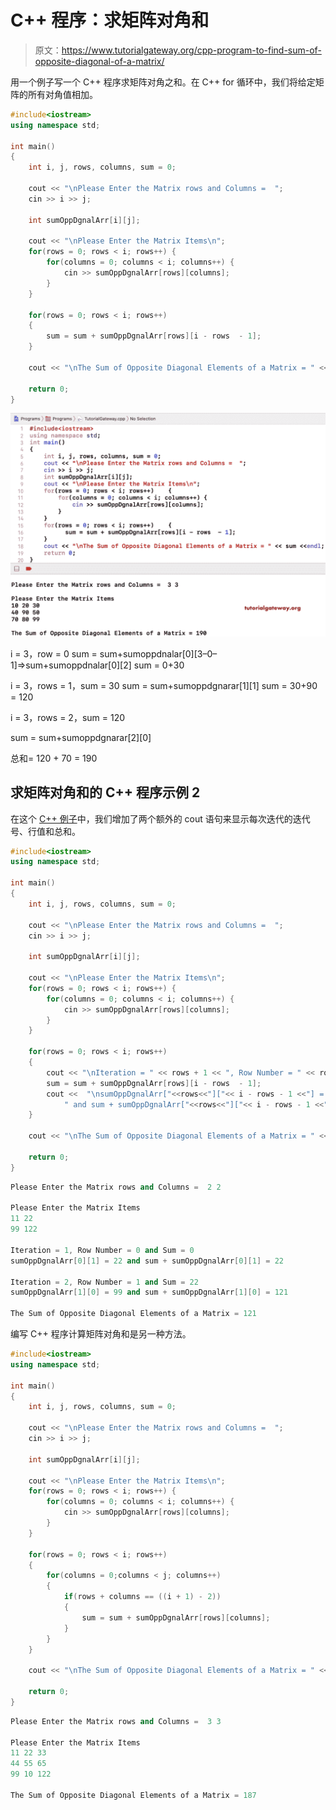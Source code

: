 # C++ 程序：求矩阵对角和

> 原文：<https://www.tutorialgateway.org/cpp-program-to-find-sum-of-opposite-diagonal-of-a-matrix/>

用一个例子写一个 C++ 程序求矩阵对角之和。在 C++ for 循环中，我们将给定矩阵的所有对角值相加。

```cpp
#include<iostream>
using namespace std;

int main()
{
	int i, j, rows, columns, sum = 0;

	cout << "\nPlease Enter the Matrix rows and Columns =  ";
	cin >> i >> j;

	int sumOppDgnalArr[i][j];

	cout << "\nPlease Enter the Matrix Items\n";
	for(rows = 0; rows < i; rows++)	{
		for(columns = 0; columns < i; columns++) {
			cin >> sumOppDgnalArr[rows][columns];
		}		
	}

 	for(rows = 0; rows < i; rows++)
  	{
  		sum = sum + sumOppDgnalArr[rows][i - rows  - 1];
  	}

  	cout << "\nThe Sum of Opposite Diagonal Elements of a Matrix = " << sum;

 	return 0;
}
```

![C++ Program to Find Sum of Opposite Diagonal of a Matrix 1](img/0a789ad53e5083cbb04d9aae967d1473.png)

i = 3，row = 0
sum = sum+sumoppdnalar[0][3–0–1]=>sum+sumoppdnalar[0][2]
sum = 0+30

i = 3，rows = 1，sum = 30
sum = sum+sumoppdgnarar[1][1]
sum = 30+90 = 120

i = 3，rows = 2，sum = 120

sum = sum+sumoppdgnarar[2][0]

总和= 120 + 70 = 190

## 求矩阵对角和的 C++ 程序示例 2

在这个 [C++ 例子](https://www.tutorialgateway.org/cpp-programs/)中，我们增加了两个额外的 cout 语句来显示每次迭代的迭代号、行值和总和。

```cpp
#include<iostream>
using namespace std;

int main()
{
	int i, j, rows, columns, sum = 0;

	cout << "\nPlease Enter the Matrix rows and Columns =  ";
	cin >> i >> j;

	int sumOppDgnalArr[i][j];

	cout << "\nPlease Enter the Matrix Items\n";
	for(rows = 0; rows < i; rows++)	{
		for(columns = 0; columns < i; columns++) {
			cin >> sumOppDgnalArr[rows][columns];
		}		
	}

 	for(rows = 0; rows < i; rows++)
  	{
  		cout << "\nIteration = " << rows + 1 << ", Row Number = " << rows << " and Sum = " << sum;
  		sum = sum + sumOppDgnalArr[rows][i - rows  - 1]; 		
		cout <<  "\nsumOppDgnalArr["<<rows<<"]["<< i - rows - 1 <<"] = " << sumOppDgnalArr[rows][i - rows - 1] << 
			" and sum + sumOppDgnalArr["<<rows<<"]["<< i - rows - 1 <<"] = " << sum << endl;
  	}

  	cout << "\nThe Sum of Opposite Diagonal Elements of a Matrix = " << sum;

 	return 0;
}
```

```cpp
Please Enter the Matrix rows and Columns =  2 2

Please Enter the Matrix Items
11 22
99 122

Iteration = 1, Row Number = 0 and Sum = 0
sumOppDgnalArr[0][1] = 22 and sum + sumOppDgnalArr[0][1] = 22

Iteration = 2, Row Number = 1 and Sum = 22
sumOppDgnalArr[1][0] = 99 and sum + sumOppDgnalArr[1][0] = 121

The Sum of Opposite Diagonal Elements of a Matrix = 121
```

编写 C++ 程序计算矩阵对角和是另一种方法。

```cpp
#include<iostream>
using namespace std;

int main()
{
	int i, j, rows, columns, sum = 0;

	cout << "\nPlease Enter the Matrix rows and Columns =  ";
	cin >> i >> j;

	int sumOppDgnalArr[i][j];

	cout << "\nPlease Enter the Matrix Items\n";
	for(rows = 0; rows < i; rows++)	{
		for(columns = 0; columns < i; columns++) {
			cin >> sumOppDgnalArr[rows][columns];
		}		
	}

 	for(rows = 0; rows < i; rows++)
  	{
  		for(columns = 0;columns < j; columns++)
  		{
  			if(rows + columns == ((i + 1) - 2))
			{
  				sum = sum + sumOppDgnalArr[rows][columns];
			}		
		}		
  	}

  	cout << "\nThe Sum of Opposite Diagonal Elements of a Matrix = " << sum;

 	return 0;
}
```

```cpp
Please Enter the Matrix rows and Columns =  3 3

Please Enter the Matrix Items
11 22 33
44 55 65
99 10 122

The Sum of Opposite Diagonal Elements of a Matrix = 187
```